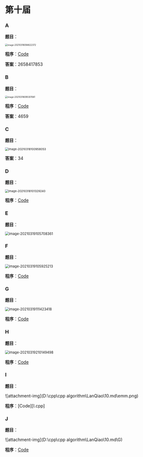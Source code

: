 # 第十届

### A

**题目**：

<img src=".md\image-20210318094622372.png" alt="image-20210318094622372" style="zoom: 50%;" />

**程序**：[Code](A.cpp)

**答案**：2658417853



### B

**题目**：

<img src=".md\image-20210318095301561.png" alt="image-20210318095301561" style="zoom:50%;" />

**程序**：[Code](B.cpp)

**答案**：4659



### C

**题目**：

<img src=".md\image-20210318100958053.png" alt="image-20210318100958053" style="zoom: 67%;" />

**答案**：34



### D

**题目**：

<img src=".md\image-20210318101329240.png" alt="image-20210318101329240" style="zoom:67%;" />

**程序**：[Code](D.cpp)



### E

**题目**：

<img src=".md\image-20210319105708361.png" alt="image-20210319105708361" style="zoom: 80%;" />



### F

**题目**：

<img src=".md\image-20210319105925213.png" alt="image-20210319105925213" style="zoom:80%;" />

**程序**：[Code](F.cpp)



### G

**题目**：

<img src=".md\image-20210319111423418.png" alt="image-20210319111423418" style="zoom:80%;" />

**程序**：[Code](G.cpp)



### H

**题目**：

<img src=".md\image-20210319210149498.png" alt="image-20210319210149498" style="zoom:80%;" />

**程序**：[Code](H.cpp)



### I

**题目**：

![attachment-img](D:\cpp\cpp algorithm\LanQiao\10\.md\emm.png)

**程序**：[Code][I.cpp]



### J

**题目**：

![attachment-img](D:\cpp\cpp algorithm\LanQiao\10\.md\G)

**程序**：[Code](J.cpp)